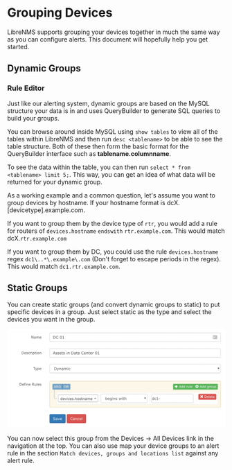 # Grouping Devices

LibreNMS supports grouping your devices together in much the same way
as you can configure alerts. This document will hopefully help you get
started.

## Dynamic Groups

### Rule Editor

Just like our alerting system, dynamic groups are based on the MySQL
structure your data is in and uses QueryBuilder to generate SQL
queries to build your groups.

You can browse around inside MySQL using `show tables` to view all
of the tables within LibreNMS and then run `desc <tablename>` to
be able to see the table structure. Both of these then form the
basic format for the QueryBuilder interface such as __tablename.columnname__.

To see the data within the table, you can then run
`select * from <tablename> limit 5;`. This way, you can get an idea
of what data will be returned for your dynamic group.

As a working example and a common question, let's assume you want to
group devices by hostname. If your hostname format is
dcX.[devicetype].example.com.

If you want to group them by the device type of `rtr`, you would add
a rule for routers of `devices.hostname` `endswith` `rtr.example.com`.
This would match dcX.`rtr.example.com`

If you want to group them by DC, you could use the rule
`devices.hostname` regex `dc1\..*\.example\.com` (Don't forget to
escape periods in the regex). This would match `dc1.rtr.example.com`.

## Static Groups

You can create static groups (and convert dynamic groups to static) to
put specific devices in a group. Just select static as the type and
select the devices you want in the group.

![Device Groups](../img/device_groups.png)

You can now select this group from the Devices -> All Devices link in
the navigation at the top. You can also use map your device groups to
an alert rule in the section `Match devices, groups and locations list`
against any alert rule.